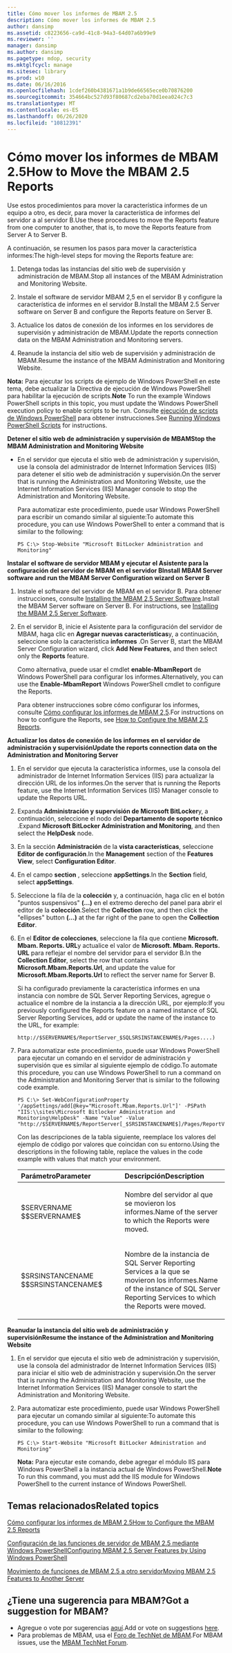```yaml
---
title: Cómo mover los informes de MBAM 2.5
description: Cómo mover los informes de MBAM 2.5
author: dansimp
ms.assetid: c8223656-ca9d-41c8-94a3-64d07a6b99e9
ms.reviewer: ''
manager: dansimp
ms.author: dansimp
ms.pagetype: mdop, security
ms.mktglfcycl: manage
ms.sitesec: library
ms.prod: w10
ms.date: 06/16/2016
ms.openlocfilehash: 1cdef260b4381671a1b9de66565ece0b70876200
ms.sourcegitcommit: 354664bc527d93f80687cd2eba70d1eea024c7c3
ms.translationtype: MT
ms.contentlocale: es-ES
ms.lasthandoff: 06/26/2020
ms.locfileid: "10812391"
---
```

# <span data-ttu-id="70256-103">Cómo mover los informes de MBAM 2.5</span><span class="sxs-lookup"><span data-stu-id="70256-103">How to Move the MBAM 2.5 Reports</span></span>


<span data-ttu-id="70256-104">Use estos procedimientos para mover la característica informes de un equipo a otro, es decir, para mover la característica de informes del servidor a al servidor B.</span><span class="sxs-lookup"><span data-stu-id="70256-104">Use these procedures to move the Reports feature from one computer to another, that is, to move the Reports feature from Server A to Server B.</span></span>

<span data-ttu-id="70256-105">A continuación, se resumen los pasos para mover la característica informes:</span><span class="sxs-lookup"><span data-stu-id="70256-105">The high-level steps for moving the Reports feature are:</span></span>

1.  <span data-ttu-id="70256-106">Detenga todas las instancias del sitio web de supervisión y administración de MBAM.</span><span class="sxs-lookup"><span data-stu-id="70256-106">Stop all instances of the MBAM Administration and Monitoring Website.</span></span>

2.  <span data-ttu-id="70256-107">Instale el software de servidor MBAM 2,5 en el servidor B y configure la característica de informes en el servidor B.</span><span class="sxs-lookup"><span data-stu-id="70256-107">Install the MBAM 2.5 Server software on Server B and configure the Reports feature on Server B.</span></span>

3.  <span data-ttu-id="70256-108">Actualice los datos de conexión de los informes en los servidores de supervisión y administración de MBAM.</span><span class="sxs-lookup"><span data-stu-id="70256-108">Update the reports connection data on the MBAM Administration and Monitoring servers.</span></span>

4.  <span data-ttu-id="70256-109">Reanude la instancia del sitio web de supervisión y administración de MBAM.</span><span class="sxs-lookup"><span data-stu-id="70256-109">Resume the instance of the MBAM Administration and Monitoring Website.</span></span>

<span data-ttu-id="70256-110">**Nota:**  Para ejecutar los scripts de ejemplo de Windows PowerShell en este tema, debe actualizar la Directiva de ejecución de Windows PowerShell para habilitar la ejecución de scripts.</span><span class="sxs-lookup"><span data-stu-id="70256-110">**Note** To run the example Windows PowerShell scripts in this topic, you must update the Windows PowerShell execution policy to enable scripts to be run.</span></span> <span data-ttu-id="70256-111">Consulte [ejecución de scripts de Windows PowerShell](https://technet.microsoft.com/library/ee176949.aspx) para obtener instrucciones.</span><span class="sxs-lookup"><span data-stu-id="70256-111">See [Running Windows PowerShell Scripts](https://technet.microsoft.com/library/ee176949.aspx) for instructions.</span></span>

 

**<span data-ttu-id="70256-112">Detener el sitio web de administración y supervisión de MBAM</span><span class="sxs-lookup"><span data-stu-id="70256-112">Stop the MBAM Administration and Monitoring Website</span></span>**

-   <span data-ttu-id="70256-113">En el servidor que ejecuta el sitio web de administración y supervisión, use la consola del administrador de Internet Information Services (IIS) para detener el sitio web de administración y supervisión.</span><span class="sxs-lookup"><span data-stu-id="70256-113">On the server that is running the Administration and Monitoring Website, use the Internet Information Services (IIS) Manager console to stop the Administration and Monitoring Website.</span></span>

    <span data-ttu-id="70256-114">Para automatizar este procedimiento, puede usar Windows PowerShell para escribir un comando similar al siguiente:</span><span class="sxs-lookup"><span data-stu-id="70256-114">To automate this procedure, you can use Windows PowerShell to enter a command that is similar to the following:</span></span>

    ``` syntax
    PS C:\> Stop-Website "Microsoft BitLocker Administration and Monitoring"
    ```

**<span data-ttu-id="70256-115">Instalar el software de servidor MBAM y ejecutar el Asistente para la configuración del servidor de MBAM en el servidor B</span><span class="sxs-lookup"><span data-stu-id="70256-115">Install MBAM Server software and run the MBAM Server Configuration wizard on Server B</span></span>**

1.  <span data-ttu-id="70256-116">Instale el software del servidor de MBAM en el servidor B. Para obtener instrucciones, consulte [Installing the MBAM 2,5 Server Software](installing-the-mbam-25-server-software.md).</span><span class="sxs-lookup"><span data-stu-id="70256-116">Install the MBAM Server software on Server B. For instructions, see [Installing the MBAM 2.5 Server Software](installing-the-mbam-25-server-software.md).</span></span>

2.  <span data-ttu-id="70256-117">En el servidor B, inicie el Asistente para la configuración del servidor de MBAM, haga clic en **Agregar nuevas características**y, a continuación, seleccione solo la característica **informes** .</span><span class="sxs-lookup"><span data-stu-id="70256-117">On Server B, start the MBAM Server Configuration wizard, click **Add New Features**, and then select only the **Reports** feature.</span></span>

    <span data-ttu-id="70256-118">Como alternativa, puede usar el cmdlet **enable-MbamReport** de Windows PowerShell para configurar los informes.</span><span class="sxs-lookup"><span data-stu-id="70256-118">Alternatively, you can use the **Enable-MbamReport** Windows PowerShell cmdlet to configure the Reports.</span></span>

    <span data-ttu-id="70256-119">Para obtener instrucciones sobre cómo configurar los informes, consulte [Cómo configurar los informes de MBAM 2,5](how-to-configure-the-mbam-25-reports.md).</span><span class="sxs-lookup"><span data-stu-id="70256-119">For instructions on how to configure the Reports, see [How to Configure the MBAM 2.5 Reports](how-to-configure-the-mbam-25-reports.md).</span></span>

**<span data-ttu-id="70256-120">Actualizar los datos de conexión de los informes en el servidor de administración y supervisión</span><span class="sxs-lookup"><span data-stu-id="70256-120">Update the reports connection data on the Administration and Monitoring Server</span></span>**

1.  <span data-ttu-id="70256-121">En el servidor que ejecuta la característica informes, use la consola del administrador de Internet Information Services (IIS) para actualizar la dirección URL de los informes.</span><span class="sxs-lookup"><span data-stu-id="70256-121">On the server that is running the Reports feature, use the Internet Information Services (IIS) Manager console to update the Reports URL.</span></span>

2.  <span data-ttu-id="70256-122">Expanda **Administración y supervisión de Microsoft BitLocker**y, a continuación, seleccione el nodo del **Departamento de soporte técnico** .</span><span class="sxs-lookup"><span data-stu-id="70256-122">Expand **Microsoft BitLocker Administration and Monitoring**, and then select the **HelpDesk** node.</span></span>

3.  <span data-ttu-id="70256-123">En la sección **Administración** de la **vista características**, seleccione **Editor de configuración**.</span><span class="sxs-lookup"><span data-stu-id="70256-123">In the **Management** section of the **Features View**, select **Configuration Editor**.</span></span>

4.  <span data-ttu-id="70256-124">En el campo **section** , seleccione **appSettings**.</span><span class="sxs-lookup"><span data-stu-id="70256-124">In the **Section** field, select **appSettings**.</span></span>

5.  <span data-ttu-id="70256-125">Seleccione la fila de la **colección** y, a continuación, haga clic en el botón "puntos suspensivos" **(...)** en el extremo derecho del panel para abrir el editor de la **colección**.</span><span class="sxs-lookup"><span data-stu-id="70256-125">Select the **Collection** row, and then click the "ellipses" button **(…)** at the far right of the pane to open the **Collection Editor**.</span></span>

6.  <span data-ttu-id="70256-126">En el **Editor de colecciones**, seleccione la fila que contiene **Microsoft. Mbam. Reports. URL**y actualice el valor de **Microsoft. Mbam. Reports. URL** para reflejar el nombre del servidor para el servidor B.</span><span class="sxs-lookup"><span data-stu-id="70256-126">In the **Collection Editor**, select the row that contains **Microsoft.Mbam.Reports.Url**, and update the value for **Microsoft.Mbam.Reports.Url** to reflect the server name for Server B.</span></span>

    <span data-ttu-id="70256-127">Si ha configurado previamente la característica informes en una instancia con nombre de SQL Server Reporting Services, agregue o actualice el nombre de la instancia a la dirección URL, por ejemplo:</span><span class="sxs-lookup"><span data-stu-id="70256-127">If you previously configured the Reports feature on a named instance of SQL Server Reporting Services, add or update the name of the instance to the URL, for example:</span></span>

    `http://$SERVERNAME$/ReportServer_$SQLSRSINSTANCENAME$/Pages....)`

7.  <span data-ttu-id="70256-128">Para automatizar este procedimiento, puede usar Windows PowerShell para ejecutar un comando en el servidor de administración y supervisión que es similar al siguiente ejemplo de código.</span><span class="sxs-lookup"><span data-stu-id="70256-128">To automate this procedure, you can use Windows PowerShell to run a command on the Administration and Monitoring Server that is similar to the following code example.</span></span>

    ``` syntax
    PS C:\> Set-WebConfigurationProperty '/appSettings/add[@key="Microsoft.Mbam.Reports.Url"]' -PSPath "IIS:\\sites\Microsoft Bitlocker Administration and Monitoring\HelpDesk" -Name "Value" -Value "http://$SERVERNAME$/ReportServer[_$SRSINSTANCENAME$]/Pages/ReportViewer.aspx?/Microsoft+BitLocker+Administration+and+Monitoring/"
    ```

    <span data-ttu-id="70256-129">Con las descripciones de la tabla siguiente, reemplace los valores del ejemplo de código por valores que coincidan con su entorno.</span><span class="sxs-lookup"><span data-stu-id="70256-129">Using the descriptions in the following table, replace the values in the code example with values that match your environment.</span></span>

    <table>
    <colgroup>
    <col width="50%" />
    <col width="50%" />
    </colgroup>
    <thead>
    <tr class="header">
    <th align="left"><span data-ttu-id="70256-130">Parámetro</span><span class="sxs-lookup"><span data-stu-id="70256-130">Parameter</span></span></th>
    <th align="left"><span data-ttu-id="70256-131">Descripción</span><span class="sxs-lookup"><span data-stu-id="70256-131">Description</span></span></th>
    </tr>
    </thead>
    <tbody>
    <tr class="odd">
    <td align="left"><p><span data-ttu-id="70256-132">$SERVERNAME $</span><span class="sxs-lookup"><span data-stu-id="70256-132">$SERVERNAME$</span></span></p></td>
    <td align="left"><p><span data-ttu-id="70256-133">Nombre del servidor al que se movieron los informes.</span><span class="sxs-lookup"><span data-stu-id="70256-133">Name of the server to which the Reports were moved.</span></span></p></td>
    </tr>
    <tr class="even">
    <td align="left"><p><span data-ttu-id="70256-134">$SRSINSTANCENAME $</span><span class="sxs-lookup"><span data-stu-id="70256-134">$SRSINSTANCENAME$</span></span></p></td>
    <td align="left"><p><span data-ttu-id="70256-135">Nombre de la instancia de SQL Server Reporting Services a la que se movieron los informes.</span><span class="sxs-lookup"><span data-stu-id="70256-135">Name of the instance of SQL Server Reporting Services to which the Reports were moved.</span></span></p></td>
    </tr>
    </tbody>
    </table>

     

**<span data-ttu-id="70256-136">Reanudar la instancia del sitio web de administración y supervisión</span><span class="sxs-lookup"><span data-stu-id="70256-136">Resume the instance of the Administration and Monitoring Website</span></span>**

1.  <span data-ttu-id="70256-137">En el servidor que ejecuta el sitio web de administración y supervisión, use la consola del administrador de Internet Information Services (IIS) para iniciar el sitio web de administración y supervisión.</span><span class="sxs-lookup"><span data-stu-id="70256-137">On the server that is running the Administration and Monitoring Website, use the Internet Information Services (IIS) Manager console to start the Administration and Monitoring Website.</span></span>

2.  <span data-ttu-id="70256-138">Para automatizar este procedimiento, puede usar Windows PowerShell para ejecutar un comando similar al siguiente:</span><span class="sxs-lookup"><span data-stu-id="70256-138">To automate this procedure, you can use Windows PowerShell to run a command that is similar to the following:</span></span>

    ``` syntax
    PS C:\> Start-Website "Microsoft BitLocker Administration and Monitoring"
    ```

    <span data-ttu-id="70256-139">**Nota:**  Para ejecutar este comando, debe agregar el módulo IIS para Windows PowerShell a la instancia actual de Windows PowerShell.</span><span class="sxs-lookup"><span data-stu-id="70256-139">**Note** To run this command, you must add the IIS module for Windows PowerShell to the current instance of Windows PowerShell.</span></span>

     



## <span data-ttu-id="70256-140">Temas relacionados</span><span class="sxs-lookup"><span data-stu-id="70256-140">Related topics</span></span>


[<span data-ttu-id="70256-141">Cómo configurar los informes de MBAM 2.5</span><span class="sxs-lookup"><span data-stu-id="70256-141">How to Configure the MBAM 2.5 Reports</span></span>](how-to-configure-the-mbam-25-reports.md)

[<span data-ttu-id="70256-142">Configuración de las funciones de servidor de MBAM 2.5 mediante Windows PowerShell</span><span class="sxs-lookup"><span data-stu-id="70256-142">Configuring MBAM 2.5 Server Features by Using Windows PowerShell</span></span>](configuring-mbam-25-server-features-by-using-windows-powershell.md)

[<span data-ttu-id="70256-143">Movimiento de funciones de MBAM 2.5 a otro servidor</span><span class="sxs-lookup"><span data-stu-id="70256-143">Moving MBAM 2.5 Features to Another Server</span></span>](moving-mbam-25-features-to-another-server.md)

 
## <span data-ttu-id="70256-144">¿Tiene una sugerencia para MBAM?</span><span class="sxs-lookup"><span data-stu-id="70256-144">Got a suggestion for MBAM?</span></span>
- <span data-ttu-id="70256-145">Agregue o vote por sugerencias [aquí](http://mbam.uservoice.com/forums/268571-microsoft-bitlocker-administration-and-monitoring).</span><span class="sxs-lookup"><span data-stu-id="70256-145">Add or vote on suggestions [here](http://mbam.uservoice.com/forums/268571-microsoft-bitlocker-administration-and-monitoring).</span></span>
- <span data-ttu-id="70256-146">Para problemas de MBAM, usa el [Foro de TechNet de MBAM](https://social.technet.microsoft.com/Forums/home?forum=mdopmbam).</span><span class="sxs-lookup"><span data-stu-id="70256-146">For MBAM issues, use the [MBAM TechNet Forum](https://social.technet.microsoft.com/Forums/home?forum=mdopmbam).</span></span>
 





